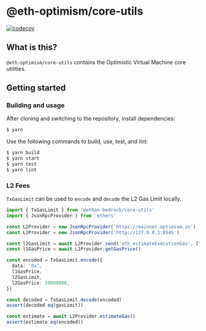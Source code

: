 # @eth-optimism/core-utils

[![codecov](https://codecov.io/gh/ethereum-optimism/optimism/branch/develop/graph/badge.svg?token=0VTG7PG7YR&flag=core-utils-tests)](https://codecov.io/gh/ethereum-optimism/optimism)

## What is this?

`@eth-optimism/core-utils` contains the Optimistic Virtual Machine core utilities.

## Getting started

### Building and usage

After cloning and switching to the repository, install dependencies:

```bash
$ yarn
```

Use the following commands to build, use, test, and lint:

```bash
$ yarn build
$ yarn start
$ yarn test
$ yarn lint
```

### L2 Fees

`TxGasLimit` can be used to `encode` and `decode` the L2 Gas Limit
locally.

```typescript
import { TxGasLimit } from '@ethan-bedrock/core-utils'
import { JsonRpcProvider } from 'ethers'

const L2Provider = new JsonRpcProvider('https://mainnet.optimism.io')
const L1Provider = new JsonRpcProvider('http://127.0.0.1:8545')

const l2GasLimit = await L2Provider.send('eth_estimateExecutionGas', [tx])
const l1GasPrice = await L1Provider.getGasPrice()

const encoded = TxGasLimit.encode({
  data: '0x',
  l1GasPrice,
  l2GasLimit,
  l2GasPrice: 10000000,
})

const decoded = TxGasLimit.decode(encoded)
assert(decoded.eq(gasLimit))

const estimate = await L2Provider.estimateGas()
assert(estimate.eq(encoded))
```
